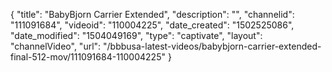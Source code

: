 {
    "title": "BabyBjorn Carrier Extended",
    "description": "",
    "channelid": "111091684",
    "videoid": "110004225",
    "date_created": "1502525086",
    "date_modified": "1504049169",
    "type": "captivate",
    "layout": "channelVideo",
    "url": "\/bbbusa-latest-videos\/babybjorn-carrier-extended-final-512-mov\/111091684-110004225"
}